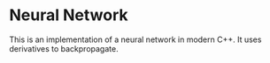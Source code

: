 # Neural Network
This is an implementation of a neural network in modern C++. It uses derivatives to backpropagate.

